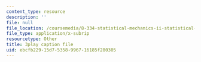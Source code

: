 ```yaml
---
content_type: resource
description: ''
file: null
file_location: /coursemedia/8-334-statistical-mechanics-ii-statistical-physics-of-fields-spring-2014/ebcfb22915d75358996716185f280305_xtgygDYTKM0.vtt
file_type: application/x-subrip
resourcetype: Other
title: 3play caption file
uid: ebcfb229-15d7-5358-9967-16185f280305
---
```

